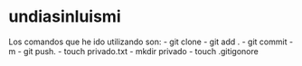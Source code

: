 # undiasinluismi

<p>
Los comandos que he ido utilizando son:
- git clone 
- git add .
- git commit -m 
- git push.
- touch privado.txt
- mkdir privado
- touch .gitigonore